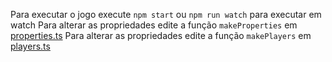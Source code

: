 Para executar o jogo execute ```npm start``` ou ```npm run watch``` para executar em watch
Para alterar as propriedades edite a função ```makeProperties``` em [properties.ts](srv/fixtures/properties.ts)
Para alterar as propriedades edite a função ```makePlayers``` em [players.ts](srv/fixtures/players.ts)